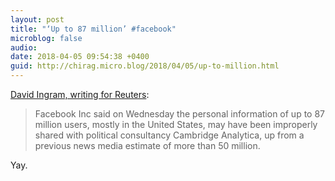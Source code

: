 ```yaml
---
layout: post
title: "‘Up to 87 million’ #facebook"
microblog: false
audio: 
date: 2018-04-05 09:54:38 +0400
guid: http://chirag.micro.blog/2018/04/05/up-to-million.html
---
```

[David Ingram, writing for Reuters](https://www.reuters.com/article/us-facebook-privacy/facebook-says-data-leak-hits-87-million-users-widening-privacy-scandal-idUSKCN1HB2CM):

> Facebook Inc said on Wednesday the personal information of up to 87 million users, mostly in the United States, may have been improperly shared with political consultancy Cambridge Analytica, up from a previous news media estimate of more than 50 million.

Yay.
